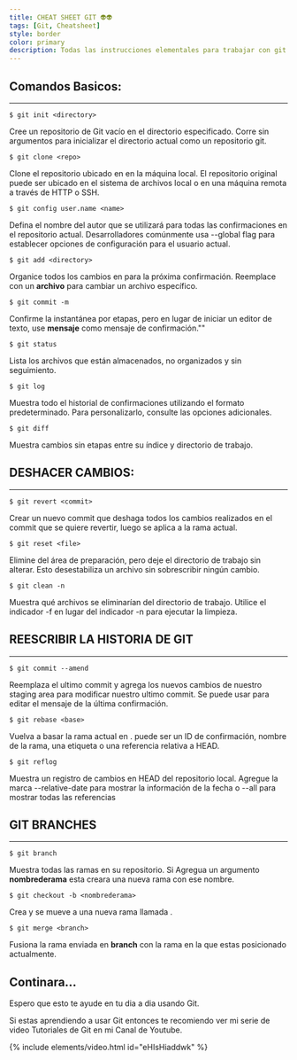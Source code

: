```yaml
---
title: CHEAT SHEET GIT 👽👽
tags: [Git, Cheatsheet]
style: border
color: primary
description: Todas las instrucciones elementales para trabajar con git.
---
```

## Comandos Basicos:
------------------------------------------------
```terminal
$ git init <directory>
```
Cree un repositorio de Git vacío en el directorio especificado. Corre sin
argumentos para inicializar el directorio actual como un repositorio git.


```terminal
$ git clone <repo>
```
Clone el repositorio ubicado en <repo> en la máquina local. El repositorio original puede ser ubicado en el sistema de archivos local o en una máquina remota a través de HTTP o SSH.


```terminal
$ git config user.name <name>
```
Defina el nombre del autor que se utilizará para todas las confirmaciones en el repositorio actual. Desarrolladores comúnmente usa --global flag para establecer opciones de configuración para el usuario actual.


```terminal
$ git add <directory>
```
Organice todos los cambios en <directorio> para la próxima confirmación.
Reemplace <directorio> con un **archivo** para cambiar un archivo específico.


```terminal
$ git commit -m
```
Confirme la instantánea por etapas, pero en lugar de iniciar un editor de texto, use **mensaje** como mensaje de confirmación."<message>"


```terminal
$ git status
```
Lista los archivos que están almacenados, no organizados y sin seguimiento.


```terminal
$ git log
```
Muestra todo el historial de confirmaciones utilizando el formato predeterminado.
Para personalizarlo, consulte las opciones adicionales.


```terminal
$ git diff
```
Muestra cambios sin etapas entre su índice y
directorio de trabajo.

## DESHACER CAMBIOS:
------------------------------------------------
```terminal
$ git revert <commit>
```
Crear un nuevo commit que deshaga todos los cambios realizados en el commit que se quiere revertir,
luego se aplica a la rama actual.


```terminal
$ git reset <file>
```
Elimine <archivo> del área de preparación, pero deje el directorio de trabajo
sin alterar. Esto desestabiliza un archivo sin sobrescribir ningún cambio.


```terminal
$ git clean -n
```
Muestra qué archivos se eliminarían del directorio de trabajo.
Utilice el indicador -f en lugar del indicador -n para ejecutar la limpieza.

## REESCRIBIR LA HISTORIA DE GIT
------------------------------------------------
```terminal
$ git commit --amend
```
Reemplaza el ultimo commit y agrega los nuevos cambios de nuestro staging area para modificar nuestro ultimo commit.  Se puede usar para editar el mensaje de la última confirmación.


```terminal
$ git rebase <base>
```
Vuelva a basar la rama actual en <base>. <base> puede ser un ID de confirmación, nombre de la rama, una etiqueta o una referencia relativa a HEAD.


```terminal
$ git reflog
```
Muestra un registro de cambios en HEAD del repositorio local.
Agregue la marca --relative-date para mostrar la información de la fecha o --all para mostrar todas las referencias


## GIT BRANCHES
------------------------------------------------
```terminal
$ git branch
```
Muestra todas las ramas en su repositorio. Si Agregua un argumento **nombrederama** esta creara una nueva rama con ese nombre.


```terminal
$ git checkout -b <nombrederama>
```
Crea y se mueve a una nueva rama llamada <nombrederama>.


```terminal
$ git merge <branch>
```
Fusiona la rama enviada en **branch** con la rama en la que estas posicionado actualmente.

Continara...
------------------------
Espero que esto te ayude en tu dia a dia usando Git.

Si estas aprendiendo a usar Git entonces te recomiendo ver mi serie de video Tutoriales de Git en mi Canal de Youtube.

{% include elements/video.html id="eHIsHiaddwk" %}

